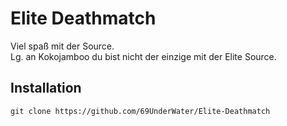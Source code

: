 # Elite Deathmatch 
Viel spaß mit der Source.<br/>
Lg. an Kokojamboo du bist nicht der einzige mit der Elite Source.

## Installation
```
git clone https://github.com/69UnderWater/Elite-Deathmatch
```